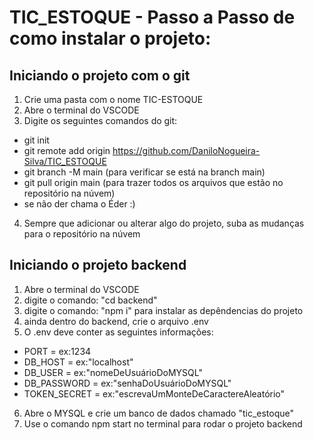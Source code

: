 # TIC_ESTOQUE - Passo a Passo de como instalar o projeto:

## Iniciando o projeto com o git

1) Crie uma pasta com o nome TIC-ESTOQUE
2) Abre o terminal do VSCODE
3) Digite os seguintes comandos do git:
  - git init
  - git remote add origin https://github.com/DaniloNogueira-Silva/TIC_ESTOQUE
  - git branch -M main (para verificar se está na branch main)
  - git pull origin main (para trazer todos os arquivos que estão no repositório na núvem)
  - se não der chama o Éder :)
4) Sempre que adicionar ou alterar algo do projeto, suba as mudanças para o repositório na núvem

## Iniciando o projeto backend

1) Abre o terminal do VSCODE
2) digite o comando: "cd backend"
3) digite o comando: "npm i" para instalar as depêndencias do projeto
4) ainda dentro do backend, crie o arquivo .env
5) O .env deve conter as seguintes informações:
  - PORT = ex:1234
  - DB_HOST = ex:"localhost"
  - DB_USER = ex:"nomeDeUsuárioDoMYSQL"
  - DB_PASSWORD =  ex:"senhaDoUsuárioDoMYSQL"
  - TOKEN_SECRET = ex:"escrevaUmMonteDeCaractereAleatório"
6) Abre o MYSQL e crie um banco de dados chamado "tic_estoque"
7) Use o comando npm start no terminal para rodar o projeto backend
